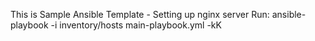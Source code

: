 This is Sample Ansible Template - Setting up nginx server
Run: ansible-playbook -i inventory/hosts main-playbook.yml -kK